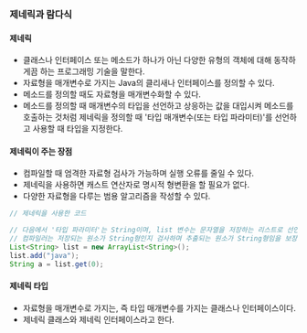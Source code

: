 ### 제네릭과 람다식

#### 제네릭

- 클래스나 인터페이스 또는 메소드가 하나가 아닌 다양한 유형의 객체에 대해 동작하게끔 하는 프로그래밍 기술을 말한다.
- 자료형을 매개변수로 가지는 Java의 클리새나 인터페이스를 정의할 수 있다.
- 메소드를 정의할 때도 자료형을 매개변수화할 수 있다.
- 메소드를 정의할 때 매개변수의 타입을 선언하고 상응하는 값을 대입시켜 메소드를 호출하는 것처럼 제네릭을 정의할 때 '타입 매개변수(또는 타입 파라미터)'를 선언하고 사용할 때 타입을 지정한다.

#### 제네릭이 주는 장점

- 컴파일할 때 엄격한 자료형 검사가 가능하며 실행 오류를 줄일 수 있다.
- 제네릭을 사용하면 캐스트 연산자로 명시적 형변환을 할 필요가 없다.
- 다양한 자료형을 다루는 범용 알고리즘을 작성할 수 있다.

```java
// 제네릭을 사용한 코드

// 다음에서 '타입 파라미터'는 String이며, list 변수는 문자열을 저장하는 리스트로 선언되었다.
// 컴파일러는 저장되는 원소가 String형인지 검사하며 추출되는 원소가 String형임을 보장한다.
List<String> list = new ArrayList<String>();
list.add("java");
String a = list.get(0);
```

#### 제네릭 타입

- 자료형을 매개변수로 가지는, 즉 타입 매개변수를 가지는 클래스나 인터페이스이다.
- 제네릭 클래스와 제네릭 인터페이스라고 한다.

